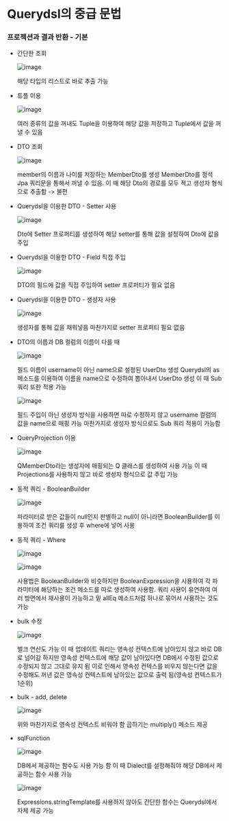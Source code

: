 # Querydsl의 중급 문법

### 프로젝션과 결과 반환 - 기본

+ 간단한 조회

  ![image](https://github.com/ManchanTime/TrashBoys/assets/127479677/2ba62578-8aae-44ac-9cb8-2f8c21f94cab)

  해당 타입의 리스트로 바로 추출 가능

+ 튜플 이용

  ![image](https://github.com/ManchanTime/TrashBoys/assets/127479677/93123d65-1113-497a-aac1-2640f05da5fa)

  여러 종류의 값을 꺼내도 Tuple을 이용하여 해당 값을 저장하고 Tuple에서 값을 꺼낼 수 있음

+ DTO 조회

  ![image](https://github.com/ManchanTime/TrashBoys/assets/127479677/5cc87468-4697-4adf-91c1-ac320e9bbe5d)

  member의 이름과 나이를 저장하는 MemberDto를 생성
  MemberDto를 정석 Jpa 쿼리문을 통해서 꺼낼 수 있음. 이 때 해당 Dto의 경로를 모두 적고 생성자 형식으로 추출함 -> 불편

+ Querydsl을 이용한 DTO - Setter 사용

  ![image](https://github.com/ManchanTime/TrashBoys/assets/127479677/10a9041d-72db-4c74-bddd-e241c2263ee7)

  Dto에 Setter 프로퍼티를 생성하여 해당 setter를 통해 값을 설정하여 Dto에 값을 주입

+ Querydsl을 이용한 DTO - Field 직접 주입

  ![image](https://github.com/ManchanTime/TrashBoys/assets/127479677/875e7812-41c0-4301-8232-6fec1392e8eb)

  DTO의 필드에 값을 직접 주입하여 setter 프로퍼티가 필요 없음

+ Querydsl을 이용한 DTO - 생성자 사용

  ![image](https://github.com/ManchanTime/TrashBoys/assets/127479677/9b5db876-43c2-4184-adc1-6f34747257a0)

  생성자를 통해 값을 채워넣음 마찬가지로 setter 프로퍼티 필요 없음

+ DTO의 이름과 DB 컬럼의 이름이 다를 때

  ![image](https://github.com/ManchanTime/TrashBoys/assets/127479677/2ffc9442-17f7-400c-8f1b-ff645bb7f0dd)

  필드 이름이 username이 아닌 name으로 설정된 UserDto 생성
  Querydsl의 as 메소드를 이용하여 이름을 name으로 수정하여 뽑아내서 UserDto 생성
  이 때 Sub 쿼리 또한 적용 가능

  ![image](https://github.com/ManchanTime/TrashBoys/assets/127479677/07545d40-0b44-467f-b43d-27f359b1fd76)

  필드 주입이 아닌 생성자 방식을 사용하면 따로 수정하지 않고 username 컬럼의 값을 name으로 매핑 가능
  마찬가지로 생성자 방식으로도 Sub 쿼리 적용이 가능함

+ QueryProjection 이용

  ![image](https://github.com/ManchanTime/TrashBoys/assets/127479677/2d5b7b06-0f3d-47e8-aeec-44f555a6839b)

  QMemberDto라는 생성자에 매핑되는 Q 클래스를 생성하여 사용 가능
  이 때 Projections를 사용하지 않고 바로 생성자 형식으로 값 주입 가능

+ 동적 쿼리 - BooleanBuilder

  ![image](https://github.com/ManchanTime/TrashBoys/assets/127479677/fd1b8aac-5dbb-429d-ac8d-f25fc793f53b)

  파라미터로 받은 값들이 null인지 판별하고 null이 아니라면 BooleanBuilder를 이용하여 조건 쿼리를 생성 후 where에 넣어 사용

+ 동적 쿼리 - Where

  ![image](https://github.com/ManchanTime/TrashBoys/assets/127479677/65b29442-390b-4a4a-be2c-44a1d7e30dc1)

  ![image](https://github.com/ManchanTime/TrashBoys/assets/127479677/4f3b0501-142d-4c54-b930-0ec2e80a7cb1)

  사용법은 BooleanBuilder와 비슷하지만 BooleanExpression을 사용하여 각 파라미터에 해당하는 조건 메소드를 따로 생성하여 사용함.
  쿼리 사용이 유연하여 여러 방면에서 재사용이 가능하고 밑 allEq 메소드처럼 하나로 묶어서 사용하는 것도 가능

+ bulk 수정

  ![image](https://github.com/ManchanTime/TrashBoys/assets/127479677/86de6767-d32d-45b0-918b-4f9a5b072fe2)

  벌크 연산도 가능
  이 때 업데이트 쿼리는 영속성 컨텍스트에 남아있지 않고 바로 DB로 넘어감
  하지만 영속성 컨텍스트에 해당 값이 남아있다면 DB에서 수정된 값으로 수정되지 않고 그대로 유지 됨
  이로 인해서 영속성 컨텍스를 비우지 않는다면 값을 수정해도 꺼낸 값은 영속성 컨텍스트에 남아있는 값으로 출력 됨(영속성 컨텍스트가 1순위)

+ bulk - add, delete

  ![image](https://github.com/ManchanTime/TrashBoys/assets/127479677/2d27dad7-2f85-4bcd-82ec-14055ef8ec0e)

  위와 마찬가지로 영속성 컨텍스트 비워야 함
  곱하기는 multiply() 메소드 제공

+ sqlFunction

  ![image](https://github.com/ManchanTime/TrashBoys/assets/127479677/1aba0ea8-870a-42ab-af10-b07642798aef)

  DB에서 제공하는 함수도 사용 가능 함
  이 때 Dialect를 설정해줘야 해당 DB에서 제공하는 함수 사용 가능

  ![image](https://github.com/ManchanTime/TrashBoys/assets/127479677/43238ebd-9e16-43fc-b5c1-a2a400746f04)

  Expressions.stringTemplate를 사용하지 않아도 간단한 함수는 Querydsl에서 자체 제공 가능
